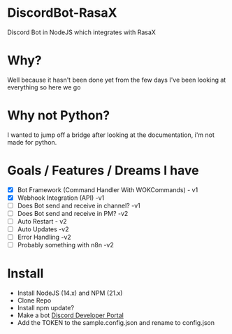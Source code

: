 # DiscordBot-RasaX
Discord Bot in NodeJS which integrates with RasaX

# Why?
Well because it hasn't been done yet from the few days I've been looking at everything so here we go

# Why not Python?
I wanted to jump off a bridge after looking at the documentation, i'm not made for python.

# Goals / Features / Dreams I have
- [x] Bot Framework (Command Handler With WOKCommands) - v1
- [x] Webhook Integration (API) -v1
- [ ] Does Bot send and receive in channel? -v1
- [ ] Does Bot send and receive in PM? -v2
- [ ] Auto Restart - v2
- [ ] Auto Updates -v2
- [ ] Error Handling -v2
- [ ] Probably something with n8n -v2
  
# Install
- Install NodeJS (14.x) and NPM (21.x)
- Clone Repo
- Install npm update?
- Make a bot [Discord Developer Portal](https://discord.com/developers/applications) 
- Add the TOKEN to the sample.config.json and rename to config.json

